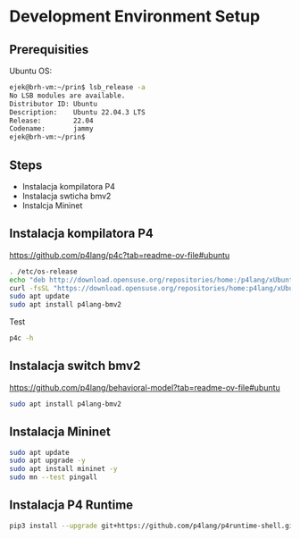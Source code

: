 # Development Environment Setup
## Prerequisities
Ubuntu OS:
```sh
ejek@brh-vm:~/prin$ lsb_release -a
No LSB modules are available.
Distributor ID: Ubuntu
Description:    Ubuntu 22.04.3 LTS
Release:        22.04
Codename:       jammy
ejek@brh-vm:~/prin$ 
```
## Steps
- Instalacja kompilatora P4
- Instalacja swticha bmv2
- Instalcja Mininet


## Instalacja kompilatora P4
https://github.com/p4lang/p4c?tab=readme-ov-file#ubuntu

```sh
. /etc/os-release
echo "deb http://download.opensuse.org/repositories/home:/p4lang/xUbuntu_${VERSION_ID}/ /" | sudo tee /etc/apt/sources.list.d/home:p4lang.list
curl -fsSL "https://download.opensuse.org/repositories/home:p4lang/xUbuntu_${VERSION_ID}/Release.key" | gpg --dearmor | sudo tee /etc/apt/trusted.gpg.d/home_p4lang.gpg > /dev/null
sudo apt update
sudo apt install p4lang-bmv2
```
Test
```sh
p4c -h
```
## Instalacja switch bmv2
https://github.com/p4lang/behavioral-model?tab=readme-ov-file#ubuntu

```sh
sudo apt install p4lang-bmv2
```

## Instalacja Mininet
```sh
sudo apt update
sudo apt upgrade -y
sudo apt install mininet -y
sudo mn --test pingall
```

## Instalacja P4 Runtime
```sh
pip3 install --upgrade git+https://github.com/p4lang/p4runtime-shell.git#egg=p4runtime-shell
```
